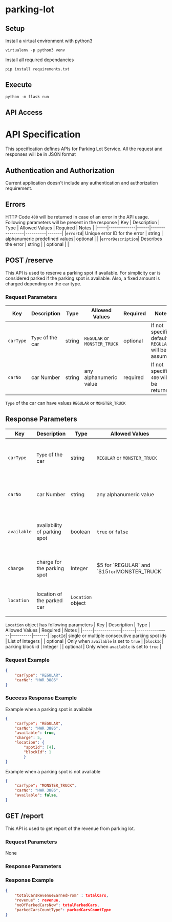 # parking-lot

## Setup
Install a virtual environment with python3
```
virtualenv -p python3 venv
```
Install all required dependancies
```
pip install requirements.txt
```

## Execute

`python -m flask run`

## API Access


# API Specification
This specification defines APIs for Parking Lot Service. All the request and responses will be in JSON format

## Authentication and Authorization
Current application doesn't include any authentication and authorization requirement.

## Errors
HTTP Code `400` will be returned in case of an error in the API usage. Following parameters will be present in the response
| Key | Description | Type | Allowed Values | Required | Notes |
|-----|-------------|------|----------------|----------|-------|
|`errorId`| Unique error ID for the error | string | alphanumeric predefined values| optional | |
|`errorDescription`| Describes the error | string | | optional | |

## POST /reserve
This API is used to reserve a parking spot if available. For simplicity car is considered parked if the parking spot is available. Also, a fixed amount is charged depending on the car type.
### Request Parameters
| Key | Description | Type | Allowed Values | Required | Notes |
|-----|-------------|------|----------------|----------|-------|
|`carType`| `Type` of the car | string | `REGULAR` or `MONSTER_TRUCK` | optional | If not specified default `REGULAR` will be assumed |
|`carNo`| car Number | string | any alphanumeric value | required | If not specified `400` will be returned |

`Type` of the car can have values `REGULAR` or `MONSTER_TRUCK`

## Response Parameters

| Key | Description | Type | Allowed Values | Required | Notes |
|-----|-------------|------|----------------|----------|-------|
|`carType`| `Type` of the car | string | `REGULAR` or `MONSTER_TRUCK` | required | If not specified default `REGULAR` will be assumed |
|`carNo`| car Number | string | any alphanumeric value | required | If not specified `400` will be returned |
|`available`| availability of parking spot | boolean | `true` or `false`| required | Describes whether parking spot is available or not |
|`charge`| charge for the parking spot | Integer | $5 for `REGULAR` and `$15` for `MONSTER_TRUCK` | optional | Only when `available` is set to `true`. |
|`location`| location of the parked car | `Location` object |  | optional | Only when `available` is set to `true` |


`Location` object has following parameters
| Key | Description | Type | Allowed Values | Required | Notes |
|-----|-------------|------|----------------|----------|-------|
|`spotId`| single or multiple consecutive parking spot ids | List of Integers |  | optional |  Only when `available` is set to `true` |
|`blockId`| parking block id | Integer |  | optional |  Only when `available` is set to `true` |

### Request Example
```json
{
    "carType": "REGULAR",
    "carNo": "HWR 3886"
}
```

### Success Response Example
Example when a parking spot is available
```json
{
    "carType"; "REGULAR",
    "carNo": "HWR 3886",
    "available": true,
    "charge": 5,
    "location": {
        "spotId": [4],
        "blockId": 1
        }
}
```

Example when a parking spot is not available
```json
{
    "carType"; "MONSTER_TRUCK",
    "carNo": "HWR 3886",
    "available": false,
}
```

## GET /report
This API is used to get report of the revenue from parking lot. 

### Request Parameters
None
### Response Parameters

### Response Example
```json
{
    "totalCarsRevenueEarnedFrom" : totalCars,
	"revenue" : revenue,
	"noOfParkedCarsNow": totalParkedCars,
	"parkedCarsCountType": parkedCarsCountType
}	
```
